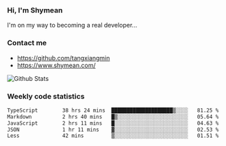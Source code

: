### Hi, I'm Shymean

I'm on my way to becoming a real developer...

### Contact me

- <https://github.com/tangxiangmin>
- <https://www.shymean.com/>

![Github Stats](https://github-readme-stats.vercel.app/api?username=tangxiangmin&show_icons=true&theme=dark)


###  Weekly code statistics

<!--START_SECTION:waka-->

```txt
TypeScript        38 hrs 24 mins  ████████████████████▒░░░░   81.25 %
Markdown          2 hrs 40 mins   █▒░░░░░░░░░░░░░░░░░░░░░░░   05.64 %
JavaScript        2 hrs 11 mins   █░░░░░░░░░░░░░░░░░░░░░░░░   04.63 %
JSON              1 hr 11 mins    ▓░░░░░░░░░░░░░░░░░░░░░░░░   02.53 %
Less              42 mins         ▒░░░░░░░░░░░░░░░░░░░░░░░░   01.51 %
```

<!--END_SECTION:waka-->